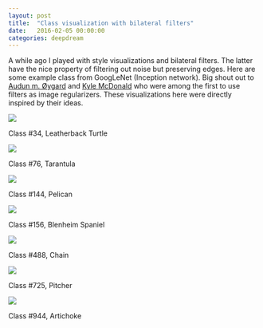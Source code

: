 ```yaml
---
layout: post
title:  "Class visualization with bilateral filters"
date:   2016-02-05 00:00:00
categories: deepdream 
---
```


A while ago I played with style visualizations and bilateral filters. The latter have the nice property of filtering out noise but preserving edges. Here are some example class from GoogLeNet (Inception network). Big shout out to [Audun m. Øygard](http://auduno.com/post/125362849838/visualizing-googlenet-classes) and [Kyle McDonald](https://github.com/kylemcdonald/deepdream/blob/master/dream.ipynb) who were among the first to use filters as image regularizers. These visualizations here were directly inspired by their ideas.

<img src="/assets/classviz/dark_0034_09.jpg">

Class #34, Leatherback Turtle



<img src="/assets/classviz/dark_0076_09.jpg">

Class #76, Tarantula 



<img src="/assets/classviz/dark_0144_09.jpg">

Class #144, Pelican 



<img src="/assets/classviz/dark_0156_09.jpg">

Class #156, Blenheim Spaniel 



<img src="/assets/classviz/dark_0488_09.jpg">

Class #488, Chain    



<img src="/assets/classviz/dark_0725_09.jpg">

Class #725, Pitcher 



<img src="/assets/classviz/dark_0944_09.jpg">

Class #944, Artichoke 





